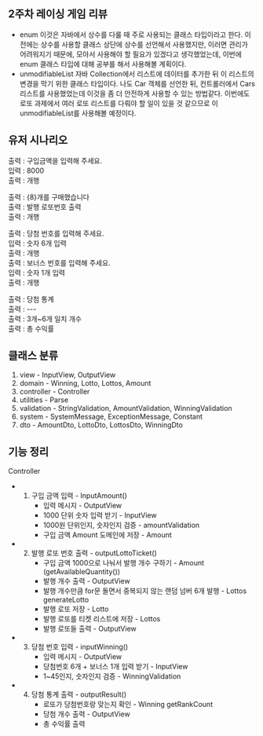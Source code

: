 ## 2주차 레이싱 게임 리뷰
- enum
  이것은 자바에서 상수를 다룰 때 주로 사용되는 클래스 타입이라고 한다. 이전에는 상수를 사용할 클래스 상단에
  상수를 선언해서 사용했지만, 이러면 관리가 어려워지기 때문에, 모아서 사용해야 할 필요가 있겠다고 생각했었는데,
  이번에 enum 클래스 타입에 대해 공부를 해서 사용해볼 계획이다. 
- unmodifiableList
  자바 Collection에서 리스트에 데이터를 추가한 뒤 이 리스트의 변경을 막기 위한 클래스 타입이다.
  나도 Car 객체를 선언한 뒤, 컨트롤러에서 Cars 리스트를 사용했었는데 이것을 좀 더 안전하게 사용할 수 있는 방법같다.
  이번에도 로또 과제에서 여러 로또 리스트를 다뤄야 할 일이 있을 것 같으므로 이 unmodifiableList를 사용해볼 예정이다.

## 유저 시나리오
출력 : 구입금액을 입력해 주세요.  
입력 : 8000   
출력 : 개행  

출력 : {8}개를 구매했습니다  
출력 : 발행 로또번호 출력  
출력 : 개행  

출력 : 당첨 번호를 입력해 주세요.  
입력 : 숫자 6개 입력  
출력 : 개행  
출력 : 보너스 번호를 입력해 주세요.  
입력 : 숫자 1개 입력  
출력 : 개행  
 
출력 : 당첨 통계  
출력 : ---  
출력 : 3개~6개 일치 개수  
출력 : 총 수익률  

## 클래스 분류
1. view - InputView, OutputView  
2. domain - Winning, Lotto, Lottos, Amount
3. controller - Controller 
4. utilities - Parse
5. validation - StringValidation, AmountValidation, WinningValidation
6. system - SystemMessage, ExceptionMessage, Constant
7. dto - AmountDto, LottoDto, LottosDto, WinningDto

## 기능 정리
Controller
- 1. 구입 금액 입력 - InputAmount()  
       - 입력 메시지 - OutputView  
       - 1000 단위 숫자 입력 받기 - InputView  
       - 1000원 단위인지, 숫자인지 검증 - amountValidation
       - 구입 금액 Amount 도메인에 저장 - Amount
          
- 2. 발행 로또 번호 출력 - outputLottoTicket()
       - 구입 금액 1000으로 나눠서 발행 개수 구하기 - Amount (getAvailableQuantity())
       - 발행 개수 출력 - OutputView
       - 발행 개수만큼 for문 돌면서 중복되지 않는 랜덤 넘버 6개 발행 - Lottos generateLotto
       - 발행 로또 저장 - Lotto
       - 발행 로또를 티켓 리스트에 저장 - Lottos
       - 발행 로또들 출력 - OutputView
    
- 3. 당첨 번호 입력 - inputWinning()
       - 입력 메시지 - OutputView
       - 당첨번호 6개 + 보너스 1개 입력 받기 - InputView
       - 1~45인지, 숫자인지 검증 - WinningValidation
        
- 4. 당첨 통계 출력 - outputResult()
       - 로또가 당첨번호랑 맞는지 확인 - Winning getRankCount
       - 당첨 개수 출력 - OutputView
       - 총 수익률 출력
